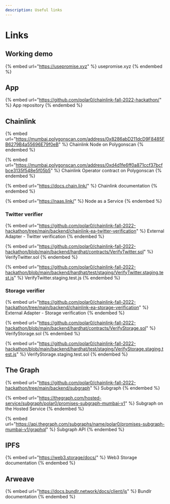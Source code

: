 ```yaml
---
description: Useful links
---
```


# Links

## Working demo

{% embed url="https://usepromise.xyz" %}
usepromise.xyz
{% endembed %}

## App

{% embed url="https://github.com/polar0/chainlink-fall-2022-hackathon/" %}
App repository
{% endembed %}

## Chainlink

{% embed url="https://mumbai.polygonscan.com/address/0x8286abD211dcD9F8485FB6279B4a55696E79f0eB" %}
Chainlink Node on Polygonscan
{% endembed %}

{% embed url="https://mumbai.polygonscan.com/address/0xd4d1fe6ff0a871ccf37bcfbce3135f548e5f05b5" %}
Chainlink Operator contract on Polygonscan
{% endembed %}

{% embed url="https://docs.chain.link/" %}
Chainlink documentation
{% endembed %}

{% embed url="https://naas.link/" %}
Node as a Service
{% endembed %}

### Twitter verifier

{% embed url="https://github.com/polar0/chainlink-fall-2022-hackathon/tree/main/backend/chainlink-ea-twitter-verification" %}
External Adapter - Twitter verification
{% endembed %}

{% embed url="https://github.com/polar0/chainlink-fall-2022-hackathon/blob/main/backend/hardhat/contracts/VerifyTwitter.sol" %}
VerifyTwitter.sol
{% endembed %}

{% embed url="https://github.com/polar0/chainlink-fall-2022-hackathon/blob/main/backend/hardhat/test/staging/VerifyTwitter.staging.test.js" %}
VerifyTwitter.staging.test.js
{% endembed %}

### Storage verifier

{% embed url="https://github.com/polar0/chainlink-fall-2022-hackathon/tree/main/backend/chainlink-ea-storage-verification" %}
External Adapter - Storage verification
{% endembed %}

{% embed url="https://github.com/polar0/chainlink-fall-2022-hackathon/blob/main/backend/hardhat/contracts/VerifyStorage.sol" %}
VerifyStorage.sol
{% endembed %}

{% embed url="https://github.com/polar0/chainlink-fall-2022-hackathon/blob/main/backend/hardhat/test/staging/VerifyStorage.staging.test.js" %}
VerifyStorage.staging.test.sol
{% endembed %}

## The Graph

{% embed url="https://github.com/polar0/chainlink-fall-2022-hackathon/tree/main/backend/subgraph" %}
Subgraph
{% endembed %}

{% embed url="https://thegraph.com/hosted-service/subgraph/polar0/promises-subgraph-mumbai-v1" %}
Subgraph on the Hosted Service
{% endembed %}

{% embed url="https://api.thegraph.com/subgraphs/name/polar0/promises-subgraph-mumbai-v1/graphql" %}
Subgraph API
{% endembed %}

## IPFS

{% embed url="https://web3.storage/docs/" %}
Web3 Storage documentation
{% endembed %}

## Arweave

{% embed url="https://docs.bundlr.network/docs/client/js" %}
Bundlr documentation
{% endembed %}
